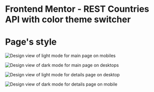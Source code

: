 # Frontend Mentor - REST Countries API with color theme switcher

# Page's style

![Design view of light mode for main page on mobiles](./sources/lightModeMainPageMobile)<br>

![Design view of dark mode for main page on desktops](./sources/darkModeMainPageDesktop)<br>

![Design view of light mode for details page on desktop](./sources/lightModeDetailsPageDesktop)

![Design view of dark mode for details page on mobile](./sources/DarkModeDetailsPageMobile)


